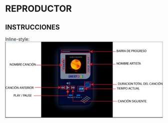 # REPRODUCTOR 

## INSTRUCCIONES 

Inline-style: 
![alt text](https://github.com/jairtellemm/GameBoy_Player_2020/blob/master/imagenes/Instrucciones.jpg "Logo Title Text 1")
